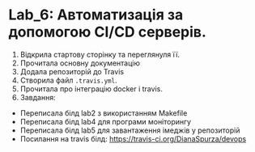 # Lab_6: Автоматизація за допомогою CI/CD серверів.

1. Відкрила стартову сторінку та переглянуля її.
2. Прочитала основну документацію
3. Додала репозиторій до Travis
4. Створила файл `.travis.yml`.
5. Прочитала про інтеграцію docker і travis.
6. Завдання:
- Переписала білд lab2 з використанням Makefile
- Переписала білд lab4 для програми моніторингу
- Переписала білд lab5 для завантаження імеджів у репозиторій
- Посилання на travis білд: https://travis-ci.org/DianaSpurza/devops
